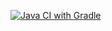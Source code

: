[![Java CI with Gradle](https://github.com/MilanaVladimirKi/5Selenide2/actions/workflows/gradle.yml/badge.svg)](https://github.com/MilanaVladimirKi/5Selenide2/actions/workflows/gradle.yml)
